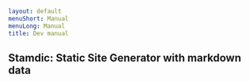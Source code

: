 ```yaml
layout: default
menuShort: Manual
menuLong: Manual
title: Dev manual
```
<!--config-->
## Stamdic: Static Site Generator with markdown data

